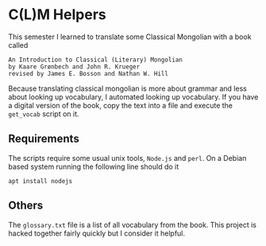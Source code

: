 # C(L)M Helpers
This semester I learned to translate some Classical Mongolian with a book
called

```
An Introduction to Classical (Literary) Mongolian
by Kaare Grønbech and John R. Krueger
revised by James E. Bosson and Nathan W. Hill
```

Because translating classical mongolian is more about grammar and less about
looking up vocabulary, I automated looking up vocabulary.
If you have a digital version of the book, copy the text into a file and
execute the `get_vocab` script on it.

## Requirements
The scripts require some usual unix tools, `Node.js` and `perl`.
On a Debian based system running the following line should do it
```
apt install nodejs
```

## Others
The `glossary.txt` file is a list of all vocabulary from the book.
This project is hacked together fairly quickly but I consider it helpful.
